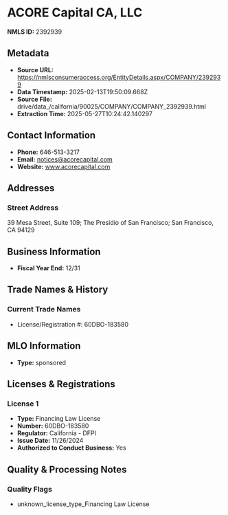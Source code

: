 # ACORE Capital CA, LLC

**NMLS ID:** 2392939

## Metadata
- **Source URL:** https://nmlsconsumeraccess.org/EntityDetails.aspx/COMPANY/2392939
- **Data Timestamp:** 2025-02-13T19:50:09.668Z
- **Source File:** drive/data_/california/90025/COMPANY/COMPANY_2392939.html
- **Extraction Time:** 2025-05-27T10:24:42.140297

## Contact Information
- **Phone:** 646-513-3217
- **Email:** notices@acorecapital.com
- **Website:** www.acorecapital.com

## Addresses
### Street Address
39 Mesa Street, Suite 109; The Presidio of San Francisco; San Francisco, CA 94129

## Business Information
- **Fiscal Year End:** 12/31

## Trade Names & History
### Current Trade Names
- License/Registration #: 60DBO-183580

## MLO Information
- **Type:** sponsored

## Licenses & Registrations

### License 1
- **Type:** Financing Law License
- **Number:** 60DBO-183580
- **Regulator:** California - DFPI
- **Issue Date:** 11/26/2024
- **Authorized to Conduct Business:** Yes

## Quality & Processing Notes
### Quality Flags
- unknown_license_type_Financing Law License
